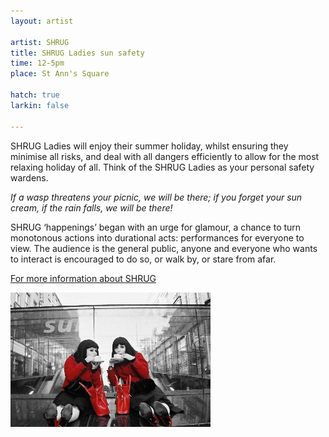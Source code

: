 ```yaml
---
layout: artist

artist: SHRUG
title: SHRUG Ladies sun safety
time: 12-5pm
place: St Ann's Square

hatch: true
larkin: false

---
```


SHRUG Ladies will enjoy their summer holiday, whilst ensuring they minimise all risks, and deal with all dangers efficiently to allow for the most relaxing holiday of all. Think of the SHRUG Ladies as your personal safety wardens.     

*If a wasp threatens your picnic, we will be there; if you forget your sun cream, if the rain falls, we will be there!*       

SHRUG ‘happenings’ began with an urge for glamour, a chance to turn monotonous actions into durational acts: performances for everyone to view. The audience is the general public, anyone and everyone who wants to interact is encouraged to do so, or walk by, or stare from afar.                

[For more information about SHRUG](http://www.shrugladies.com)    

![SHRUGl](SHRUG-1.jpg)